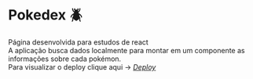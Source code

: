 # Pokedex :beetle:
Página desenvolvida para estudos de react<br>
A aplicação busca dados localmente para montar em um componente as informações sobre cada pokémon.<Br>
Para visualizar o deploy clique aqui -> _[Deploy](https://pokedex-puce.vercel.app/)_


